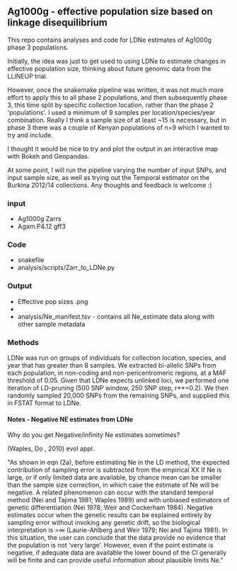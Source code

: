 ## Ag1000g - effective population size based on linkage disequilibrium

This repo contains analyses and code for LDNe estimates of Ag1000g phase 3 populations.

Initially, the idea was just to get used to using LDNe to estimate changes in effective population size, thinking about future genomic data from the LLINEUP trial.

However, once the snakemake pipeline was written, it was not much more effort to apply this to all phase 2 populations, and then subsequently phase 3, this time split by specific collection location, rather than the phase 2 'populations'. I used a minimum of 9 samples per location/species/year combination. Really I think a sample size of at least ~15 is necessary, but in phase 3 there was a couple of Kenyan populations of n=9 which I wanted to try and include.

I thought it would be nice to try and plot the output in an interactive map with Bokeh and Geopandas.

At some point, I will run the pipeline varying the number of input SNPs, and input sample size, as well as trying out the Temporal estimator on the Burkina 2012/14 collections. Any thoughts and feedback is welcome :) 


### input

- Ag1000g Zarrs
- Agam.P4.12 gff3

### Code 

- snakefile
- analysis/scripts/Zarr_to_LDNe.py

### Output

- Effective pop sizes .png
- 
- analysis/Ne_manifest.tsv - contains all Ne_estimate data along with other sample metadata

### Methods

LDNe was run on groups of individuals for collection location, species, and year that has greater than 8 samples. We extracted bi-allelic SNPs from each population, in non-coding and non-pericentromeric regions, at a MAF threshold of 0.05. Given that LDNe expects unlinked loci, we performed one iteration of LD-pruning (500 SNP window, 250 SNP step, r**=0.2). We then randomly sampled 20,000 SNPs from the remaining SNPs, and supplied this in FSTAT format to LDNe. 


#### Notes - Negative NE estimates from LDNe 
Why do you get Negative/infinity Ne estimates sometimes? 

(Waples, Do , 2010) evol appl. 

"As shown in eqn (2a), before estimating Ne in the LD method, the expected contribution of sampling error is subtracted from the empirical XX 
If Ne is large, or if only limited data are available, by chance mean can be smaller than the sample size correction, in which case the estimate of Ne will be negative. A related phenomenon can occur with the standard temporal method (Nei and Tajima 1981; Waples 1989) and with unbiased estimators of genetic differentiation (Nei 1978; Weir and Cockerham 1984). Negative estimates occur when the genetic results can be explained entirely by sampling error without invoking any genetic drift, so the biological interpretation is  =∞ (Laurie-Ahlberg and Weir 1979; Nei and Tajima 1981). In this situation, the user can conclude that the data provide no evidence that the population is not ‘very large’. However, even if the point estimate is negative, if adequate data are available the lower bound of the CI generally will be finite and can provide useful information about plausible limits Ne."

